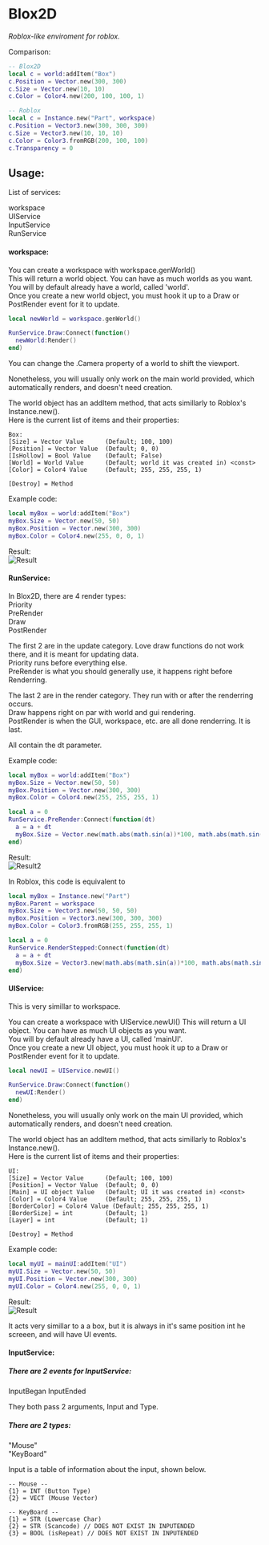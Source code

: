 # Blox2D
*Roblox-like enviroment for roblox.*

Comparison:

```lua
-- Blox2D
local c = world:addItem("Box")
c.Position = Vector.new(300, 300)
c.Size = Vector.new(10, 10)
c.Color = Color4.new(200, 100, 100, 1)
```

```lua
-- Roblox
local c = Instance.new("Part", workspace)
c.Position = Vector3.new(300, 300, 300)
c.Size = Vector3.new(10, 10, 10)
c.Color = Color3.fromRGB(200, 100, 100)
c.Transparency = 0
```

## Usage:

List of services:

workspace  
UIService  
InputService  
RunService  

#### workspace:

You can create a workspace with workspace.genWorld()  
This will return a world object. You can have as much worlds as you want.  
You will by default already have a world, called 'world'.  
Once you create a new world object, you must hook it up to a Draw or PostRender event for it to update.  

```lua
local newWorld = workspace.genWorld()

RunService.Draw:Connect(function()
  newWorld:Render()
end)
```

You can change the .Camera property of a world to shift the viewport.

Nonetheless, you will usually only work on the main world provided, which automatically renders, and doesn't need creation.  


The world object has an addItem method, that acts simillarly to Roblox's Instance.new().  
Here is the current list of items and their properties:  

```
Box:  
[Size] = Vector Value      (Default; 100, 100)  
[Position] = Vector Value  (Default; 0, 0)  
[IsHollow] = Bool Value    (Default; False)  
[World] = World Value      (Default; world it was created in) <const> 
[Color] = Color4 Value     (Default; 255, 255, 255, 1)  

[Destroy] = Method
```

Example code:  
```lua
local myBox = world:addItem("Box")
myBox.Size = Vector.new(50, 50)
myBox.Position = Vector.new(300, 300)
myBox.Color = Color4.new(255, 0, 0, 1)
```
Result:  
![Result](https://gyazo.com/2b7e9a530ece2c69b26a309e78b878cd.png)

#### RunService:  

In Blox2D, there are 4 render types:  
Priority  
PreRender  
Draw  
PostRender  

The first 2 are in the update category. Love draw functions do not work there, and it is meant for updating data.  
Priority runs before everything else.  
PreRender is what you should generally use, it happens right before Renderring.  

The last 2 are in the render category. They run with or after the renderring occurs.  
Draw happens right on par with world and gui rendering.  
PostRender is when the GUI, workspace, etc. are all done renderring. It is last.  

All contain the dt parameter.  

Example code:
```lua
local myBox = world:addItem("Box")
myBox.Size = Vector.new(50, 50)
myBox.Position = Vector.new(300, 300)
myBox.Color = Color4.new(255, 255, 255, 1)

local a = 0
RunService.PreRender:Connect(function(dt)
  a = a + dt
  myBox.Size = Vector.new(math.abs(math.sin(a))*100, math.abs(math.sin(a))*100)
end)
```

Result:  
![Result2](https://gyazo.com/4f44ea2642222ce1c3897c410ed6f8c1.gif)  

In Roblox, this code is equivalent to  
```lua
local myBox = Instance.new("Part")
myBox.Parent = workspace
myBox.Size = Vector3.new(50, 50, 50)
myBox.Position = Vector3.new(300, 300, 300)
myBox.Color = Color3.fromRGB(255, 255, 255, 1)

local a = 0
RunService.RenderStepped:Connect(function(dt)
  a = a + dt
  myBox.Size = Vector3.new(math.abs(math.sin(a))*100, math.abs(math.sin(a))*100, math.abs(math.sin(a))*100)
end)
```

#### UIService:

This is very simillar to workspace.  

You can create a workspace with UIService.newUI() 
This will return a UI object. You can have as much UI objects as you want.  
You will by default already have a UI, called 'mainUI'.  
Once you create a new UI object, you must hook it up to a Draw or PostRender event for it to update.  

```lua
local newUI = UIService.newUI()

RunService.Draw:Connect(function()
  newUI:Render()
end)
```

Nonetheless, you will usually only work on the main UI provided, which automatically renders, and doesn't need creation.  


The world object has an addItem method, that acts simillarly to Roblox's Instance.new().  
Here is the current list of items and their properties:  

```
UI:  
[Size] = Vector Value      (Default; 100, 100)  
[Position] = Vector Value  (Default; 0, 0)  
[Main] = UI object Value   (Default; UI it was created in) <const> 
[Color] = Color4 Value     (Default; 255, 255, 255, 1)  
[BorderColor] = Color4 Value (Default; 255, 255, 255, 1)
[BorderSize] = int         (Default; 1)
[Layer] = int              (Default; 1)

[Destroy] = Method
```

Example code:  
```lua
local myUI = mainUI:addItem("UI")
myUI.Size = Vector.new(50, 50)
myUI.Position = Vector.new(300, 300)
myUI.Color = Color4.new(255, 0, 0, 1)
```

Result:  
![Result](https://gyazo.com/18891c153854a482533d7a4116a68f01.png)  

It acts very simillar to a a box, but it is always in it's same position int he screeen, and will have UI events.  

#### InputService:  

##### There are 2 events for InputService: 

InputBegan
InputEnded

They both pass 2 arguments, Input and Type.  

##### There are 2 types:  
"Mouse"  
"KeyBoard"  

Input is a table of information about the input, shown below.  
```
-- Mouse --
{1} = INT (Button Type)
{2} = VECT (Mouse Vector)
```

```
-- KeyBoard --
{1} = STR (Lowercase Char)
{2} = STR (Scancode) // DOES NOT EXIST IN INPUTENDED
{3} = BOOL (isRepeat) // DOES NOT EXIST IN INPUTENDED
```
